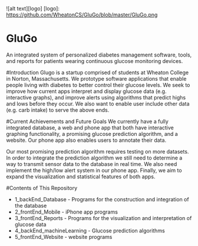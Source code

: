 ![alt text][logo]
[logo]: https://github.com/WheatonCS/GluGo/blob/master/GluGo.png
# GluGo
An integrated system of personalized diabetes management software, tools, and reports for patients wearing continuous glucose monitoring devices.

#Introduction
Glugo is a startup comprised of students at Wheaton College in Norton, Massachusetts. We prototype software applications that enable people living with diabetes to better control their glucose levels. We seek to improve how current apps interpret and display glucose data (e.g. interactive graphs), and improve alerts using algorithms that predict highs and lows before they occur. We also want to enable user include other data (e.g. carb intake) to serve the above ends. 

#Current Achievements and Future Goals
We currently have a fully integrated database, a web and phone app that both have interactive graphing functionality, a promising glucose prediction algorithm, and a website. Our phone app also enables users to annotate their data. 

Our most promising prediction algorithm requires testing on more datasets. In order to integrate the prediction algorithm we still need to determine a way to transmit sensor data to the database in real time. We also need implement the high/low alert system in our phone app. Finally, we aim to expand the visualization and statistical features of both apps. 

#Contents of This Repository
+ 1_backEnd_Database - Programs for the construction and integration of the database
+ 2_frontEnd_Mobile - iPhone app programs 
+ 3_frontEnd_Reports - Programs for the visualization and interpretation of glucose data 
+ 4_backEnd_machineLearning - Glucose prediction algorithms 
+ 5_frontEnd_Website - website programs

